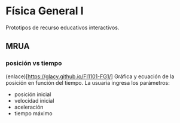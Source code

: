 # Física General I
Prototipos de recurso educativos interactivos.

## MRUA
### posición vs tiempo
(enlace)[https://glacy.github.io/FI1101-FG1/]
Gráfica y ecuación de la posición en función del tiempo. La usuaria ingresa los parámetros:
- posición inicial
- velocidad inicial
- aceleración
- tiempo máximo


